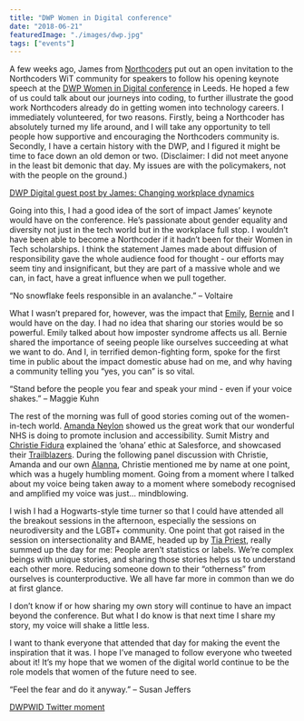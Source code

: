 ```yaml
---
title: "DWP Women in Digital conference"
date: "2018-06-21" 
featuredImage: "./images/dwp.jpg"
tags: ["events"]
---
```


A few weeks ago, James from [Northcoders](https://www.northcoders.com) put out an open invitation to the Northcoders WiT community for speakers to follow his opening keynote speech at the [DWP Women in Digital conference](https://dwpdigital.blog.gov.uk/2018/05/30/introducing-our-second-women-in-digital-event/) in Leeds. He hoped a few of us could talk about our journeys into coding, to further illustrate the good work Northcoders already do in getting women into technology careers. I immediately volunteered, for two reasons. Firstly, being a Northcoder has absolutely turned my life around, and I will take any opportunity to tell people how supportive and encouraging the Northcoders community is. Secondly, I have a certain history with the DWP, and I figured it might be time to face down an old demon or two. (Disclaimer: I did not meet anyone in the least bit demonic that day. My issues are with the policymakers, not with the people on the ground.)

[DWP Digital guest post by James: Changing workplace dynamics](https://dwpdigital.blog.gov.uk/2018/06/18/guest-post-changing-workplace-dynamics/)

Going into this, I had a good idea of the sort of impact James’ keynote would have on the conference. He’s passionate about gender equality and diversity not just in the tech world but in the workplace full stop. I wouldn’t have been able to become a Northcoder if it hadn’t been for their Women in Tech scholarships. I think the statement James made about diffusion of responsibility gave the whole audience food for thought - our efforts may seem tiny and insignificant, but they are part of a massive whole and we can, in fact, have a great influence when we pull together.

“No snowflake feels responsible in an avalanche.” – Voltaire

What I wasn’t prepared for, however, was the impact that [Emily](https://twitter.com/emily_walker_96), [Bernie](https://twitter.com/BernieSnell) and I would have on the day. I had no idea that sharing our stories would be so powerful. Emily talked about how imposter syndrome affects us all. Bernie shared the importance of seeing people like ourselves succeeding at what we want to do. And I, in terrified demon-fighting form, spoke for the first time in public about the impact domestic abuse had on me, and why having a community telling you “yes, you can” is so vital.

“Stand before the people you fear and speak your mind - even if your voice shakes.” – Maggie Kuhn

The rest of the morning was full of good stories coming out of the women-in-tech world. [Amanda Neylon](https://twitter.com/amandaneylon) showed us the great work that our wonderful NHS is doing to promote inclusion and accessibility. Sumit Mistry and [Christie Fidura](https://twitter.com/cfidurauk) explained the ‘ohana’ ethic at Salesforce, and showcased their [Trailblazers](https://trailhead.salesforce.com/en/trailblazers). During the following panel discussion with Christie, Amanda and our own [Alanna](https://twitter.com/AlannaIllo), Christie mentioned me by name at one point, which was a hugely humbling moment. Going from a moment where I talked about my voice being taken away to a moment where somebody recognised and amplified my voice was just… mindblowing.

I wish I had a Hogwarts-style time turner so that I could have attended all the breakout sessions in the afternoon, especially the sessions on neurodiversity and the LGBT+ community. One point that got raised in the session on intersectionality and BAME, headed up by [Tia Priest](https://twitter.com/Tia_Priest), really summed up the day for me: People aren’t statistics or labels. We’re complex beings with unique stories, and sharing those stories helps us to understand each other more. Reducing someone down to their “otherness” from ourselves is counterproductive. We all have far more in common than we do at first glance.

I don’t know if or how sharing my own story will continue to have an impact beyond the conference. But what I do know is that next time I share my story, my voice will shake a little less.

I want to thank everyone that attended that day for making the event the inspiration that it was. I hope I’ve managed to follow everyone who tweeted about it! It’s my hope that we women of the digital world continue to be the role models that women of the future need to see.

“Feel the fear and do it anyway.” – Susan Jeffers

[DWPWID Twitter moment](https://twitter.com/i/moments/1009365383567020034)
